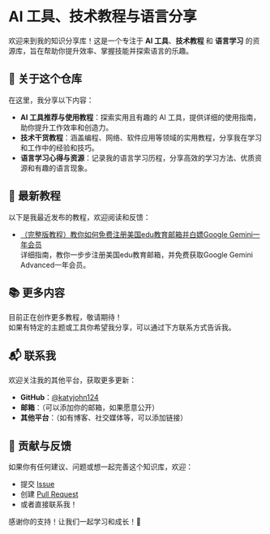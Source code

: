 # AI 工具、技术教程与语言分享

欢迎来到我的知识分享库！这是一个专注于 **AI 工具**、**技术教程** 和 **语言学习** 的资源库，旨在帮助你提升效率、掌握技能并探索语言的乐趣。

## 📖 关于这个仓库

在这里，我分享以下内容：

- **AI 工具推荐与使用教程**：探索实用且有趣的 AI 工具，提供详细的使用指南，助你提升工作效率和创造力。  
- **技术干货教程**：涵盖编程、网络、软件应用等领域的实用教程，分享我在学习和工作中的经验和技巧。  
- **语言学习心得与资源**：记录我的语言学习历程，分享高效的学习方法、优质资源和有趣的语言现象。

## 🚀 最新教程

以下是我最近发布的教程，欢迎阅读和反馈：

- [（完整版教程）教你如何免费注册美国edu教育邮箱并白嫖Google Gemini一年会员](google-gemini-edu-tutorial)  
  详细指南，教你一步步注册美国edu教育邮箱，并免费获取Google Gemini Advanced一年会员。

## 📚 更多内容

目前正在创作更多教程，敬请期待！  
如果有特定的主题或工具你希望我分享，可以通过下方联系方式告诉我。

## 📬 联系我

欢迎关注我的其他平台，获取更多更新：  
- **GitHub**：[@katyjohn124](https://github.com/katyjohn124)  
- **邮箱**：（可以添加你的邮箱，如果愿意公开）  
- **其他平台**：（如有博客、社交媒体等，可以添加链接）

## 🙌 贡献与反馈

如果你有任何建议、问题或想一起完善这个知识库，欢迎：  
- 提交 [Issue](https://github.com/katyjohn124/ai-tools-tutorials-languages/issues)  
- 创建 [Pull Request](https://github.com/katyjohn124/ai-tools-tutorials-languages/pulls)  
- 或者直接联系我！

感谢你的支持！让我们一起学习和成长！🌟
